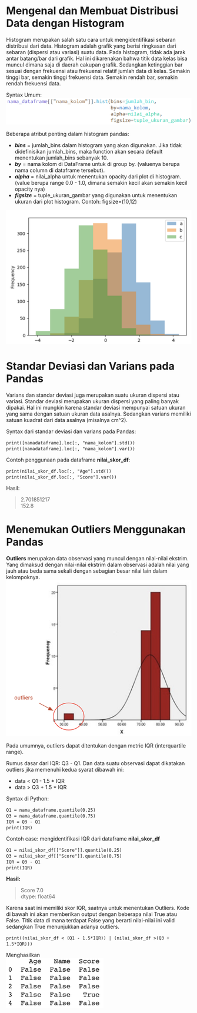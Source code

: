 # Mengenal dan Membuat Distribusi Data dengan Histogram

Histogram merupakan salah satu cara untuk mengidentifikasi sebaran distribusi dari data. Histogram adalah grafik yang berisi ringkasan dari sebaran (dispersi atau variasi) suatu data. Pada histogram, tidak ada jarak antar batang/bar dari grafik. Hal ini dikarenakan bahwa titik data kelas bisa muncul dimana saja di daerah cakupan grafik. Sedangkan ketinggian bar sesuai dengan frekuensi atau frekuensi relatif jumlah data di kelas. Semakin tinggi bar, semakin tinggi frekuensi data. Semakin rendah bar, semakin rendah frekuensi data.

Syntax Umum: <br>
![syntax](img/syntax_histogram.png)

Beberapa atribut penting dalam histogram pandas:

- **_bins_** = jumlah_bins dalam histogram yang akan digunakan. Jika tidak didefinisikan jumlah_bins, maka function akan secara default menentukan jumlah_bins sebanyak 10.
- **_by_** = nama kolom di DataFrame untuk di group by. (valuenya berupa nama column di dataframe tersebut).
- **_alpha_** = nilai_alpha untuk menentukan opacity dari plot di histogram. (value berupa range 0.0 - 1.0, dimana semakin kecil akan semakin kecil opacity nya)
- **_figsize_** = tuple_ukuran_gambar yang digunakan untuk menentukan ukuran dari plot histogram. Contoh: figsize=(10,12)

![chart](img/chart_histogram.png)

# Standar Deviasi dan Varians pada Pandas

Varians dan standar deviasi juga merupakan suatu ukuran dispersi atau variasi. Standar deviasi merupakan ukuran dispersi yang paling banyak dipakai. Hal ini mungkin karena standar deviasi mempunyai satuan ukuran yang sama dengan satuan ukuran data asalnya. Sedangkan varians memiliki satuan kuadrat dari data asalnya (misalnya cm^2).<br>

Syntax dari standar deviasi dan varians pada Pandas:<br>

```
print([namadataframe].loc[:, "nama_kolom"].std())
print([namadataframe].loc[:, "nama_kolom"].var())
```

Contoh penggunaan pada dataframe **nilai_skor_df**:

```
print(nilai_skor_df.loc[:, "Age"].std())
print(nilai_skor_df.loc[:, "Score"].var())
```

Hasil: <br>

> 2.701851217 <br>
> 152.8

# Menemukan Outliers Menggunakan Pandas

**Outliers** merupakan data observasi yang muncul dengan nilai-nilai ekstrim. Yang dimaksud dengan nilai-nilai ekstrim dalam observasi adalah nilai yang jauh atau beda sama sekali dengan sebagian besar nilai lain dalam kelompoknya.<br>
![chart](img/chart_outliers.png)<br>

Pada umumnya, outliers dapat ditentukan dengan metric IQR (interquartile range).<br>

Rumus dasar dari IQR: Q3 - Q1. Dan data suatu observasi dapat dikatakan outliers jika memenuhi kedua syarat dibawah ini:<br>

- data < Q1 - 1.5 \* IQR
- data > Q3 + 1.5 \* IQR <br>

Syntax di Python:<br>

```
Q1 = nama_dataframe.quantile(0.25)
Q3 = nama_dataframe.quantile(0.75)
IQR = Q3 - Q1
print(IQR)
```

Contoh case: mengidentifikasi IQR dari dataframe **nilai_skor_df**

```
Q1 = nilai_skor_df[["Score"]].quantile(0.25)
Q3 = nilai_skor_df[["Score"]].quantile(0.75)
IQR = Q3 - Q1
print(IQR)
```

**Hasil:**<br>

> Score 7.0 <br>
> dtype: float64 <br>

Karena saat ini memiliki skor IQR, saatnya untuk menentukan Outliers. Kode di bawah ini akan memberikan output dengan beberapa nilai True atau False. Titik data di mana terdapat False yang berarti nilai-nilai ini valid sedangkan True menunjukkan adanya outliers.

```
print((nilai_skor_df < (Q1 - 1.5*IQR)) | (nilai_skor_df >(Q3 + 1.5*IQR)))
```

Menghasilkan<br>
![tabel](img/output_iqr.png)
